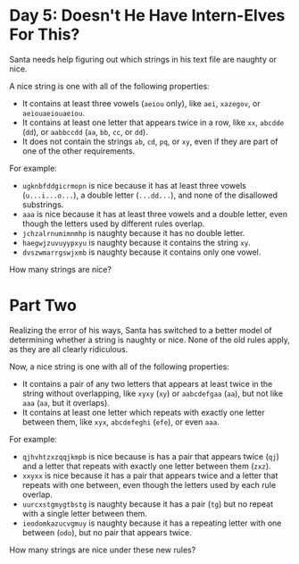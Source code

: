 # Day 5: Doesn't He Have Intern-Elves For This? 

Santa needs help figuring out which strings in his text file are naughty or
nice.

A nice string is one with all of the following properties:

* It contains at least three vowels (`aeiou` only), like `aei`, `xazegov`, or
  `aeiouaeiouaeiou`.
* It contains at least one letter that appears twice in a row, like `xx`, `abcdde` (`dd`), or `aabbccdd` (`aa`, `bb`, `cc`, or `dd`).
* It does not contain the strings `ab`, `cd`, `pq`, or `xy`, even if they are part of one of the other requirements.

For example:

* `ugknbfddgicrmopn` is nice because it has at least three vowels
  (`u...i...o...`), a double letter (`...dd...`), and none of the disallowed
  substrings.
* `aaa` is nice because it has at least three vowels and a double letter, even
  though the letters used by different rules overlap.
* `jchzalrnumimnmhp` is naughty because it has no double letter.
* `haegwjzuvuyypxyu` is naughty because it contains the string `xy`.
* `dvszwmarrgswjxmb` is naughty because it contains only one vowel.

How many strings are nice?

# Part Two 

Realizing the error of his ways, Santa has switched to a better model of
determining whether a string is naughty or nice. None of the old rules apply, as
they are all clearly ridiculous. 

Now, a nice string is one with all of the following properties:

* It contains a pair of any two letters that appears at least twice in the
    string without overlapping, like `xyxy` (`xy`) or `aabcdefgaa` (`aa`), but not like
    `aaa` (`aa`, but it overlaps).
* It contains at least one letter which repeats with exactly one letter between
  them, like `xyx`, `abcdefeghi` (`efe`), or even `aaa`.

For example:

* `qjhvhtzxzqqjkmpb` is nice because is has a pair that appears twice (`qj`) and a
    letter that repeats with exactly one letter between them (`zxz`).
* `xxyxx` is nice because it has a pair that appears twice and a letter that
    repeats with one between, even though the letters used by each rule overlap.
* `uurcxstgmygtbstg` is naughty because it has a pair (`tg`) but no repeat with a
    single letter between them. 
* `ieodomkazucvgmuy` is naughty because it has a repeating letter with one between
  (`odo`), but no pair that appears twice. 

How many strings are nice under these new rules?
